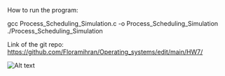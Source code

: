 How to run the program:

 gcc Process_Scheduling_Simulation.c -o Process_Scheduling_Simulation
 ./Process_Scheduling_Simulation
 

Link of the git repo:
https://github.com/Floramihran/Operating_systems/edit/main/HW7/

![Alt text]()
